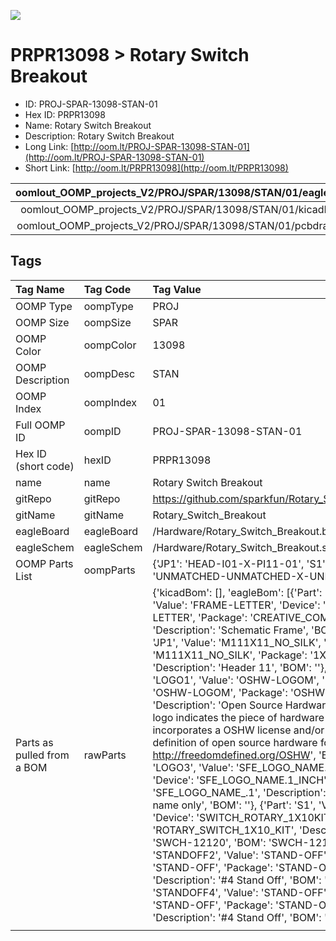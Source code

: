


  
![][im]
# PRPR13098 > Rotary Switch Breakout

- ID: PROJ-SPAR-13098-STAN-01
- Hex ID: PRPR13098
- Name: Rotary Switch Breakout
- Description: Rotary Switch Breakout
- Long Link: [http://oom.lt/PROJ-SPAR-13098-STAN-01](http://oom.lt/PROJ-SPAR-13098-STAN-01)
- Short Link: [http://oom.lt/PRPR13098](http://oom.lt/PRPR13098)
  

|oomlout_OOMP_projects_V2/PROJ/SPAR/13098/STAN/01/eagleImage.png|oomlout_OOMP_projects_V2/PROJ/SPAR/13098/STAN/01/eagleSchemImage.png|oomlout_OOMP_projects_V2/PROJ/SPAR/13098/STAN/01/kicadPcb3dFront.png|oomlout_OOMP_projects_V2/PROJ/SPAR/13098/STAN/01/kicadPcb3dBack.png|
| :---: | :---: | :---: | :---: |
|oomlout_OOMP_projects_V2/PROJ/SPAR/13098/STAN/01/kicadPcb3d.png|oomlout_OOMP_projects_V2/PROJ/SPAR/13098/STAN/01/bomBack.png|oomlout_OOMP_projects_V2/PROJ/SPAR/13098/STAN/01/bomFront.png|oomlout_OOMP_projects_V2/PROJ/SPAR/13098/STAN/01/pcbdraw.svg|
|oomlout_OOMP_projects_V2/PROJ/SPAR/13098/STAN/01/pcbdrawBack.svg||||

## Tags
  

|Tag Name|Tag Code|Tag Value|
| :--- | :--- | :--- |
|OOMP Type|oompType|PROJ|
|OOMP Size|oompSize|SPAR|
|OOMP Color|oompColor|13098|
|OOMP Description|oompDesc|STAN|
|OOMP Index|oompIndex|01|
|Full OOMP ID|oompID|PROJ-SPAR-13098-STAN-01|
|Hex ID (short code)|hexID|PRPR13098|
|name|name|Rotary Switch Breakout|
|gitRepo|gitRepo|https://github.com/sparkfun/Rotary_Switch_Breakout|
|gitName|gitName|Rotary_Switch_Breakout|
|eagleBoard|eagleBoard|/Hardware/Rotary_Switch_Breakout.brd|
|eagleSchem|eagleSchem|/Hardware/Rotary_Switch_Breakout.sch|
|OOMP Parts List|oompParts|{'JP1': 'HEAD-I01-X-PI11-01', 'S1': 'UNMATCHED-UNMATCHED-X-UNMATCHED-01'}|
|Parts as pulled from a BOM|rawParts|{'kicadBom': [], 'eagleBom': [{'Part': 'FRAME1', 'Value': 'FRAME-LETTER', 'Device': 'FRAME-LETTER', 'Package': 'CREATIVE_COMMONS', 'Description': 'Schematic Frame', 'BOM': ''}, {'Part': 'JP1', 'Value': 'M111X11_NO_SILK', 'Device': 'M111X11_NO_SILK', 'Package': '1X11_NO_SILK', 'Description': 'Header 11', 'BOM': ''}, {'Part': 'LOGO1', 'Value': 'OSHW-LOGOM', 'Device': 'OSHW-LOGOM', 'Package': 'OSHW-LOGO-M', 'Description': 'Open Source Hardware Logo This logo indicates the piece of hardware it is found on incorporates a OSHW license and/or adheres to the definition of open source hardware found here: http://freedomdefined.org/OSHW', 'BOM': ''}, {'Part': 'LOGO3', 'Value': 'SFE_LOGO_NAME.1_INCH', 'Device': 'SFE_LOGO_NAME.1_INCH', 'Package': 'SFE_LOGO_NAME_.1', 'Description': 'SFE Logo, name only', 'BOM': ''}, {'Part': 'S1', 'Value': '1x10', 'Device': 'SWITCH_ROTARY_1X10KIT', 'Package': 'ROTARY_SWITCH_1X10_KIT', 'Description': 'SWCH-12120', 'BOM': 'SWCH-12120'}, {'Part': 'STANDOFF2', 'Value': 'STAND-OFF', 'Device': 'STAND-OFF', 'Package': 'STAND-OFF', 'Description': '#4 Stand Off', 'BOM': ''}, {'Part': 'STANDOFF4', 'Value': 'STAND-OFF', 'Device': 'STAND-OFF', 'Package': 'STAND-OFF', 'Description': '#4 Stand Off', 'BOM': ''}]}|
||||



[im]: PROJ/SPAR/13098/STAN/01/kicadPcb3d_450.png
